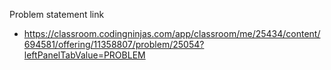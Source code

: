 Problem statement link
  - https://classroom.codingninjas.com/app/classroom/me/25434/content/694581/offering/11358807/problem/25054?leftPanelTabValue=PROBLEM